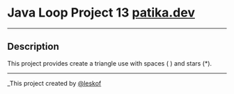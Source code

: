 # Java Loop Project 13 [patika.dev](https://app.patika.dev/courses/java101/odev-ters-ucgen)
___
## Description 

This project provides create a triangle use with spaces ( ) and stars (*).

___

_This project created by [@leskof](https://github.com/leskof)